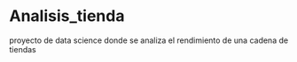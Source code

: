 # Analisis_tienda
proyecto de data science donde se analiza el rendimiento de una cadena de tiendas
